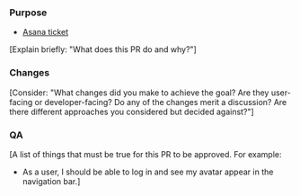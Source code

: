 ### Purpose

- [Asana ticket](INSERT_URL_HERE)

[Explain briefly: "What does this PR do and why?"]

### Changes
[Consider: "What changes did you make to achieve the goal? Are they user-facing or developer-facing? Do any of the changes merit a discussion? Are there different approaches you considered but decided against?"]

### QA
[A list of things that must be true for this PR to be approved. For example:
- As a user, I should be able to log in and see my avatar appear in the navigation bar.]
